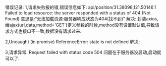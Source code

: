 错误记录:
1,请求失败报的错,错误信息如下:
api/position/31.38098,121.50146:1 Failed to load resource: the server responded with a status of 404 (Not Found)
意思是:“无法加载资源:服务器响应状态为404(找不到)” 
解决:
封装axios,给ajax(url,data,method='GET')定义参数的时候,method没有设置默认值,导致请求方式也接口不一致,数据没有请求过来.


2,Uncaught (in promise) ReferenceError: state is not defined
解决: 


3,请求异常: Request failed with status code 504
问题在于服务器没启动,启动就可以了.
